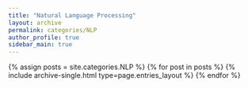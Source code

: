 ```yaml
---
title: "Natural Language Processing"
layout: archive
permalink: categories/NLP
author_profile: true
sidebar_main: true
---
```



{% assign posts = site.categories.NLP %}
{% for post in posts %} {% include archive-single.html type=page.entries_layout %} {% endfor %}